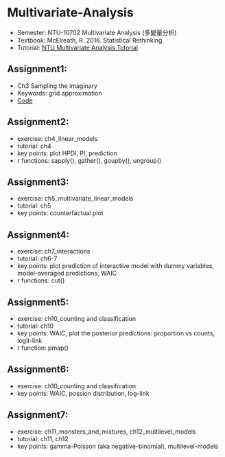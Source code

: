 # Multivariate-Analysis
- Semester: NTU-10702 Multivariate Analysis (多變量分析)
- Textbook: McElreath, R. 2016. Statistical Rethinking.
- Tutorial: [NTU Multivariate Analysis Tutorial](https://www.youtube.com/watch?v=MrizcrawN3c&list=PL-QkhjfYf9S2ryHzWj6uHisRYHsHjt1sm)

## Assignment1:
- Ch3 Sampling the imaginary
- Keywords: grid approximation
- [Code]()

## Assignment2:
- exercise: ch4_linear_models
- tutorial: ch4
- key points: plot HPDI, PI, prediction
- r functions: sapply(), gather(), goupby(), ungroup()

## Assignment3:
- exercise: ch5_multivariate_linear_models
- tutorial: ch5 
- key points: counterfactual plot

## Assignment4:
- exercise: ch7_interactions
- tutorial: ch6-7
- key points: plot prediction of interactive model with dummy variables, model-averaged predictions, WAIC
- r functions: cut()

## Assignment5:
- exercise: ch10_counting and classification
- tutorial: ch10
- key points: WAIC, plot the posterior predictions: proportion vs counts, logit-link
- r function: pmap()

## Assignment6:
- exercise: ch10_counting and classification
- key points: WAIC, possion distribution, log-link

## Assignment7:
- exercise: ch11_monsters_and_mixtures, ch12_multilevel_models
- tutorial: ch11, ch12
- key points: gamma-Poisson (aka negative-binomial), multilevel-models


